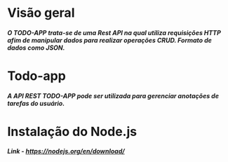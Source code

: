 # Visão geral
##### O TODO-APP trata-se de uma Rest API na qual utiliza requisições HTTP afim de manipular dados para realizar operações CRUD. Formato de dados como JSON.
# Todo-app
##### A API REST TODO-APP pode ser utilizada para gerenciar anotações de tarefas do usuário.
# Instalação do Node.js
##### Link - https://nodejs.org/en/download/

